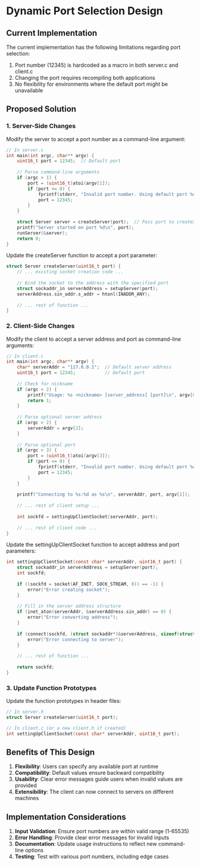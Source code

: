 # Dynamic Port Selection Design

## Current Implementation
The current implementation has the following limitations regarding port selection:

1. Port number (12345) is hardcoded as a macro in both server.c and client.c
2. Changing the port requires recompiling both applications
3. No flexibility for environments where the default port might be unavailable

## Proposed Solution

### 1. Server-Side Changes
Modify the server to accept a port number as a command-line argument:

```c
// In server.c
int main(int argc, char** argv) {
    uint16_t port = 12345;  // Default port
    
    // Parse command-line arguments
    if (argc > 1) {
        port = (uint16_t)atoi(argv[1]);
        if (port <= 0) {
            fprintf(stderr, "Invalid port number. Using default port %d\n", 12345);
            port = 12345;
        }
    }
    
    struct Server server = createServer(port);  // Pass port to createServer
    printf("Server started on port %d\n", port);
    runServer(&server);
    return 0;
}
```

Update the createServer function to accept a port parameter:

```c
struct Server createServer(uint16_t port) {
    // ... existing socket creation code ...
    
    // Bind the socket to the address with the specified port
    struct sockaddr_in serverAddress = setupServer(port);
    serverAddress.sin_addr.s_addr = htonl(INADDR_ANY);
    
    // ... rest of function ...
}
```

### 2. Client-Side Changes
Modify the client to accept a server address and port as command-line arguments:

```c
// In client.c
int main(int argc, char** argv) {
    char* serverAddr = "127.0.0.1";  // Default server address
    uint16_t port = 12345;           // Default port
    
    // Check for nickname
    if (argc < 2) {
        printf("Usage: %s <nickname> [server_address] [port]\n", argv[0]);
        return 1;
    }
    
    // Parse optional server address
    if (argc > 2) {
        serverAddr = argv[2];
    }
    
    // Parse optional port
    if (argc > 3) {
        port = (uint16_t)atoi(argv[3]);
        if (port <= 0) {
            fprintf(stderr, "Invalid port number. Using default port %d\n", 12345);
            port = 12345;
        }
    }
    
    printf("Connecting to %s:%d as %s\n", serverAddr, port, argv[1]);
    
    // ... rest of client setup ...
    
    int sockfd = settingUpClientSocket(serverAddr, port);
    
    // ... rest of client code ...
}
```

Update the settingUpClientSocket function to accept address and port parameters:

```c
int settingUpClientSocket(const char* serverAddr, uint16_t port) {
    struct sockaddr_in serverAddress = setupServer(port);
    int sockfd;
    
    if ((sockfd = socket(AF_INET, SOCK_STREAM, 0)) == -1) {
        error("Error creating socket");
    }
    
    // Fill in the server address structure
    if (inet_aton(serverAddr, &serverAddress.sin_addr) == 0) {
        error("Error converting address");
    }
    
    if (connect(sockfd, (struct sockaddr*)&serverAddress, sizeof(struct sockaddr_in)) != 0) {
        error("Error connecting to server");
    }
    
    // ... rest of function ...
    
    return sockfd;
}
```

### 3. Update Function Prototypes
Update the function prototypes in header files:

```c
// In server.h
struct Server createServer(uint16_t port);

// In client.c (or a new client.h if created)
int settingUpClientSocket(const char* serverAddr, uint16_t port);
```

## Benefits of This Design

1. **Flexibility**: Users can specify any available port at runtime
2. **Compatibility**: Default values ensure backward compatibility
3. **Usability**: Clear error messages guide users when invalid values are provided
4. **Extensibility**: The client can now connect to servers on different machines

## Implementation Considerations

1. **Input Validation**: Ensure port numbers are within valid range (1-65535)
2. **Error Handling**: Provide clear error messages for invalid inputs
3. **Documentation**: Update usage instructions to reflect new command-line options
4. **Testing**: Test with various port numbers, including edge cases
